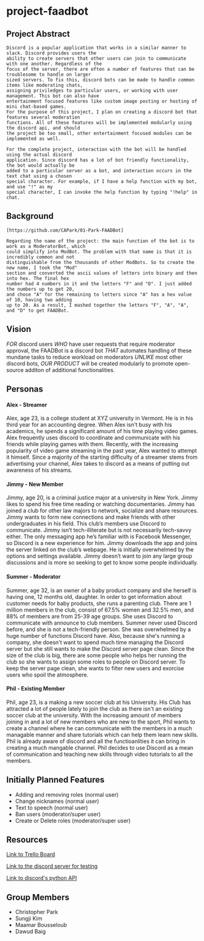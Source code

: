 # project-faadbot

## Project Abstract

    Discord is a popular application that works in a similar manner to slack. Discord provides users the
    ability to create servers that other users can join to communicate with one another. Regardless of the
    focus of the server, there are often a number of features that can be troublesome to handle on larger
    sized servers. To fix this, discord bots can be made to handle common items like moderating chats, 
    assigning priviledges to particular users, or working with user management. This bot can also have 
    entertainment focused features like custom image posting or hosting of mini chat-based games. 
    For the purpose of this project, I plan on creating a discord bot that features several moderation 
    functions. All of these features will be implemented modularly using the discord api, and should 
    the project be too small, other entertainment focused modules can be implemented as well.
    
    For the complete project, interaction with the bot will be handled using the actual discord
    application. Since discord has a lot of bot friendly functionality, the bot would actually be
    added to a particular server as a bot, and interaction occurs in the text chat using a chosen
    special character. For example, if I have a help function with my bot, and use "!" as my 
    special character, I can invoke the help function by typing "!help" in chat.

## Background
    
    [https://github.com/CAPark/01-Park-FAADBot]
    
    Regarding the name of the project: the main function of the bot is to work as a ModeratorBot, which
    could simplify into ModBot. The problem with that name is that it is incredibly common and not
    distinguishable from the thousands of other ModBots. So to create the new name, I took the "Mod"
    section and converted the ascii values of letters into binary and then into hex. The final hex 
    number had 4 numbers in it and the letters "F" and "D". I just added the numbers up to get 20, 
    and chose "A" for the remaining to letters since "A" has a hex value of 10, having two adding 
    up to 20. As a result, I mashed together the letters "F", "A", "A", and "D" to get FAADBot.
    
## Vision

*FOR* discord users *WHO* have user requests that require moderator approval, the FAADBot 
is a discord bot *THAT* automates handling of these mundane tasks to reduce workload on moderators
*UNLIKE* most other discord bots, *OUR PRODUCT* will be created modularly to promote open-source additon 
of additional functionalities.

## Personas
#### Alex - Streamer

Alex, age 23, is a college student at XYZ university in Vermont. He is in his third year for an accounting degree.
When Alex isn't busy with his academics, he spends a significant amount of his time playing video games. Alex
frequently uses discord to coordinate and communicate with his friends while playing games with them. Recently, 
with the increasing popularity of video game streaming in the past year, Alex wanted to attempt it himself. 
Since a majority of the starting difficulty of a streamer stems from advertising your channel, Alex takes to
discord as a means of putting out awareness of his streams. 

#### Jimmy - New Member

Jimmy, age 20, is a criminal justice major at a university in New York. Jimmy likes to spend his free time reading or watching documentaries. Jimmy has joined a club for other law majors to network, socialize and share resources. Jimmy wants to form new connections and make friends with other undergraduates in his field. This club’s members use Discord to communicate. Jimmy isn’t tech-illiterate but is not necessarily tech-savvy either. The only messaging app he’s familiar with is Facebook Messenger, so Discord is a new experience for him. Jimmy downloads the app and joins the server linked on the club’s webpage. He is initially overwhelmed by the options and settings available. Jimmy doesn’t want to join any large group discussions and is more so seeking to get to know some people individually.

#### Summer - Moderator

Summer, age 32, is an owner of a baby product company and she herself is having one, 12 months old, daughter. In order to get information about customer needs for baby products, she runs a parenting club. There are 1 million members in the club, consist of 67.5% women and 32.5% men, and 88% of members are from 25-39 age groups. She uses Discord to communicate with announce to club members. Summer never used Discord before, and she is not a tech-friendly person. She was overwhelmed by a huge number of functions Discord have. Also, because she's running a company, she doesn't want to spend much time managing the Discord server but she still wants to make the Discord server page clean. Since the size of the club is big, there are some people who helps her running the club so she wants to assign some roles to people on Discord server. To keep the server page clean, she wants to filter new users and exorcise users who spoil the atmosphere. 

#### Phil - Existing Member

Phil, age 23, is a making a new soccer club at his University. His Club has attracted a lot of people lately to join the club as there isn't an existing soccer club at the university. With the increasing amount of members joining in and a lot of new members who are new to the sport, Phil wants to create a channel where he can communicate with the members in a much managable manner and share tutorials which can help them learn new skills. Phil is already aware of discord and all the functioanlities it can bring in creating a much mangable channel. Phil decides to use Discord as a mean of communication and teaching new skills through video tutorials to all the members. 

## Initially Planned Features

- Adding and removing roles (normal user)
- Change nicknames (normal user)
- Text to speech (normal user)
- Ban users (moderator/super user)
- Create or Delete roles (moderator/super user)

## Resources

[Link to Trello Board](https://trello.com/b/GrKoPabm/faadbot)

[Link to the discord server for testing](https://discord.gg/gv97GxT)

[Link to discord's python API](https://discordpy.readthedocs.io/en/latest/api.html)


## Group Members

- Christopher Park
- Sungji Kim
- Maamar Bousseloub
- Dawud Baig
